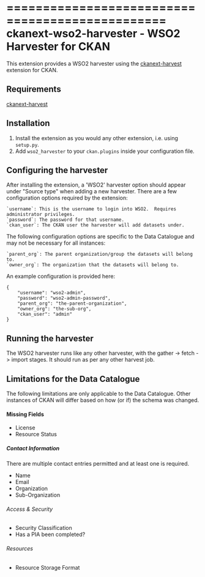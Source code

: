 ================================================
ckanext-wso2-harvester - WSO2 Harvester for CKAN
================================================

This extension provides a WSO2 harvester using the [ckanext-harvest](https://github.com/ckan/ckanext-harvest) extension for CKAN.

Requirements
------------

[ckanext-harvest](https://github.com/ckan/ckanext-harvest)


Installation
------------

1. Install the extension as you would any other extension, i.e. using `setup.py`.
2. Add `wso2_harvester` to your `ckan.plugins` inside your configuration file.

Configuring the harvester
-------------------------

After installing the extension, a 'WSO2' harvester option should appear under "Source type" when adding a new harvester.  There are a few configuration options required by the extension:

    `username`: This is the username to login into WSO2.  Requires administrator privileges.
    `password`: The password for that username.
    `ckan_user`: The CKAN user the harvester will add datasets under.

The following configuration options are specific to the Data Catalogue and may not be necessary for all instances:

    `parent_org`: The parent organization/group the datasets will belong to.
    `owner_org`: The organization that the datasets will belong to.

An example configuration is provided here:

```
{
    "username": "wso2-admin",
    "password": "wso2-admin-password",
    "parent_org": "the-parent-organization",
    "owner_org": "the-sub-org",
    "ckan_user": "admin"
}

```

Running the harvester
---------------------

The WSO2 harvester runs like any other harvester, with the gather -> fetch -> import stages.  It should run as per any other harvest job.

Limitations for the Data Catalogue
----------------------------------

The following limitations are only applicable to the Data Catalogue.  Other instances of CKAN will differ based on how (or if) the schema was changed.

#### Missing Fields

- License
- Resource Status

##### Contact Information

There are multiple contact entries permitted and at least one is required.

- Name
- Email
- Organization
- Sub-Organization

###### Access & Security
- Security Classification
- Has a PIA been completed?

###### Resources
- Resource Storage Format